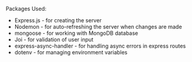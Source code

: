 Packages  Used:
- Express.js - for creating the server
- Nodemon - for auto-refreshing the server when changes are made
- mongoose - for working with MongoDB database
- Joi - for validation of user input
- express-async-handler - for handling async errors in express routes
- dotenv - for managing environment variables

